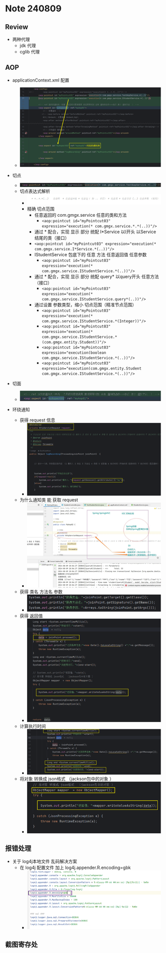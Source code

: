 # Note 240809

## Review

- 两种代理
    - jdk 代理
    - cglib 代理

## AOP

- applicationContext.xml 配置
    - ![img_1.png](img_1.png)

- 切点
    - ![img_2.png](img_2.png)
    - 切点表达式解析
        - ![img_9.png](img_9.png)
        - 精确 切点范围
          - 任意返回的  com.gmgx.service 任意的类和方法
            - `<aop:pointcut id="myPointcut03" expression="execution(* com.gmgx.service.*.*(..))"/>`
          -  通过 * 配合，实现 显示 部分 统配 I*Service 以I开头 以Service 结尾的类（接口）
            - `<aop:pointcut id="myPointcut03" expression="execution(* com.gmgx.service.I*Service.*(..))"/>`
          - IStudentService 包底下的 任意 方法 任意返回值 任意参数
            - `<aop:pointcut id="myPointcut03" expression="execution(* com.gmgx.service.IStudentService.*(..))"/>`
          - 通过 * 配合，实现 显示 部分 统配 query* 以query开头 任意方法（接口）
            - `<aop:pointcut id="myPointcut03" expression="execution(* com.gmgx.service.IStudentService.query*(..))"/>`
          - 通过设置 参数类型，缩小 切点范围（精准节点范围）
            - `<aop:pointcut id="myPointcut03" expression="execution(* com.gmgx.service.IStudentService.*(Integer))"/>`
            - `<aop:pointcut id="myPointcut03" expression="execution(* com.gmgx.service.IStudentService.*(com.gmgx.entity.Student))"/>`
            - `<aop:pointcut id="myPointcut03" expression="execution(boolean com.gmgx.service.IStudentService.*(..))"/>`
            - `<aop:pointcut id="myPointcut03" expression="execution(com.gmgx.entity.Student com.gmgx.service.IStudentService.*(..))"/>`
- 切面
    - ![img_3.png](img_3.png)
- 环绕通知
    - 获得 request 信息
        - ![img_5.png](img_5.png)
    - 为什么通知类 能 获取 request
        - ![img.png](img.png)
    - 获得 类名 方法名 参数
        - ![img_6.png](img_6.png)
    - 获得 返回值
        - ![img_7.png](img_7.png)
    - 计算执行时间
        - ![img_8.png](img_8.png)
    - 将对象 转换成 json格式 （jackson包中的对象 ）
        - ![img_4.png](img_4.png)

## 报错处理

- 关于 log4j本地文件 乱码解决方案
    - 在 log4j 配置文件 加上 log4j.appender.R.encoding=gbk
        - ![img_10.png](img_10.png)

## 截图寄存处